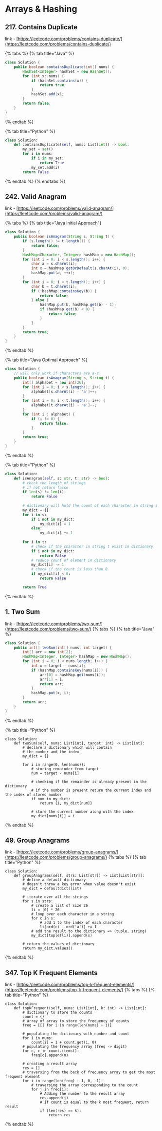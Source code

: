 # Arrays & Hashing

## 217. Contains Duplicate
link - [https://leetcode.com/problems/contains-duplicate/](https://leetcode.com/problems/contains-duplicate/)

{% tabs %}
{% tab title="Java" %}
```java
class Solution {
    public boolean containsDuplicate(int[] nums) {
        HashSet<Integer> hashSet = new HashSet();
        for (int x: nums) {
            if (hashSet.contains(x)) {
                return true;
            }
            hashSet.add(x);
        }
        return false;
    }
}
```
{% endtab %}

{% tab title="Python" %}
```py
class Solution:
    def containsDuplicate(self, nums: List[int]) -> bool:
        my_set = set()
        for i in nums:
            if i in my_set:
                return True
            my_set.add(i)
        return False
```
{% endtab %}
{% endtabs %}

## 242. Valid Anagram
link - [https://leetcode.com/problems/valid-anagram/](https://leetcode.com/problems/valid-anagram/)

{% tabs %}
{% tab title="Java Initial Approach"}
```java
class Solution {
    public boolean isAnagram(String s, String t) {
        if (s.length() != t.length()) {
            return false;
        }
        HashMap<Character, Integer> hashMap = new HashMap();
        for (int i = 0; i < s.length(); i++) {
            char a = s.charAt(i);
            int x = hashMap.getOrDefault(s.charAt(i), 0);
            hashMap.put(a, ++x);
        }
        for (int i = 0; i < t.length(); i++) {
            char b = t.charAt(i);
            if (!hashMap.containsKey(b)) {
                return false;
            } else {
                hashMap.put(b, hashMap.get(b) - 1);
                if (hashMap.get(b) < 0) {
                    return false;
                }
            }
        }
        return true;
    }
}
```
{% endtab %}

{% tab title="Java Optimal Approach" %}
```java
class Solution {
    // will only work if characters are a-z
    public boolean isAnagram(String s, String t) {
        int[] alphabet = new int[26];
        for (int i = 0; i < s.length(); i++) {
            alphabet[s.charAt(i) - 'a']++;
        }
        for (int i = 0; i < t.length(); i++) {
            alphabet[t.charAt(i) - 'a']--;
        }
        for (int i : alphabet) {
            if (i != 0) {
                return false;
            }
        }
        return true;
    }
}
```
{% endtab %}

{% tab title="Python" %}
```py
class Solution:
    def isAnagram(self, s: str, t: str) -> bool:
        # check the length of strings
        # if not return false
        if len(s) != len(t):
            return False
        
        # dictionary will hold the count of each character in string s
        my_dict = {}
        for i in s:
            if i not in my_dict:
                my_dict[i] = 1
            else:
                my_dict[i] += 1
        
        for i in t:
            # check if the character in string t exist in dictionary 
            if i not in my_dict:
                return False
            # reduce count of element in dictionary
            my_dict[i] -= 1
            # check if the count is less than 0
            if my_dict[i] < 0:
                return False

        return True
```
{% endtab %}

## 1. Two Sum
link - [https://leetcode.com/problems/two-sum/](https://leetcode.com/problems/two-sum/)
{% tabs %}
{% tab title="Java" %}
```java
class Solution {
    public int[] twoSum(int[] nums, int target) {
        int[] arr = new int[2];
        HashMap<Integer, Integer> hashMap = new HashMap();
        for (int i = 0; i < nums.length; i++) {
            int x = target - nums[i];
            if (hashMap.containsKey(nums[i])) {
                arr[0] = hashMap.get(nums[i]);
                arr[1] = i;
                return arr;
            }
            hashMap.put(x, i);
        }
        return arr;
    }
}
```
{% endtab %}

{% tab title="Python" %}
```text
class Solution:
    def twoSum(self, nums: List[int], target: int) -> List[int]:
        # declare a dictionary which will contain
        # the number and the index
        my_dict = {}

        for i in range(0, len(nums)):
            # storing remainder from target 
            num = target - nums[i]
            
            # checking if the remainder is already present in the dictionary
            # if the number is present return the current index and the index of stored number 
            if num in my_dict:
                return {i, my_dict[num]}
            
            # store the current number along with the index
            my_dict[nums[i]] = i
```
{% endtab %}

## 49. Group Anagrams
link - [https://leetcode.com/problems/group-anagrams/](https://leetcode.com/problems/group-anagrams/)
{% tabs %}
{% tab title="Python" %}
```text
class Solution:
    def groupAnagrams(self, strs: List[str]) -> List[List[str]]:
        # define a default dictionary
        # doesn't throw a key error when value doesn't exist
        my_dict = defaultdict(list)

        # iterate over all the strings
        for s in strs:
            # create a list of size 26
            li = [0] * 26
            # loop over each character in a string
            for c in s:
                # add 1 to the index of each character
                li[ord(c) - ord('a')] += 1
            # add the result to the dictionary => (tuple, string)
            my_dict[tuple(li)].append(s)

        # return the values of dictionary 
        return my_dict.values()
```
{% endtab %}

## 347. Top K Frequent Elements
link - [https://leetcode.com/problems/top-k-frequent-elements/](https://leetcode.com/problems/top-k-frequent-elements/)
{% tabs %}
{% tab title="Python" %}
```text
class Solution:
    def topKFrequent(self, nums: List[int], k: int) -> List[int]:
        # dictionary to store the counts 
        count = {}
        # array of array to store the frequency of counts
        freq = [[] for i in range(len(nums) + 1)]

        # populating the dictionary with number and count
        for i in nums:
            count[i] = 1 + count.get(i, 0)
        # populating the frequency array (freq -> digit)
        for n, c in count.items():
            freq[c].append(n)

        # creating a result array
        res = []
        # traversing from the back of frequency array to get the most frequent element
        for i in range(len(freq) - 1, 0, -1):
            # traversing the array corresponding to the count
            for j in freq[i]:
                # Adding the number to the result array
                res.append(j)
                # if count is equal to the k most frequent, return result
                if (len(res) == k):
                    return res
```
{% endtab %}
